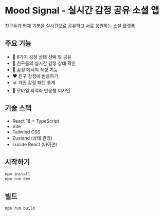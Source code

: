 # Mood Signal - 실시간 감정 공유 소셜 앱

친구들과 현재 기분을 실시간으로 공유하고 서로 응원하는 소셜 플랫폼

## 주요 기능

- 🎨 8가지 감정 상태 선택 및 공유
- 👥 친구들의 실시간 감정 상태 확인
- 💬 감정 메시지 작성 기능
- ❤️ 친구 감정에 반응하기
- 📊 개인 감정 패턴 통계
- 📱 모바일 최적화 반응형 디자인

## 기술 스택

- React 18 + TypeScript
- Vite
- Tailwind CSS
- Zustand (상태 관리)
- Lucide React (아이콘)

## 시작하기

```bash
npm install
npm run dev
```

## 빌드

```bash
npm run build
```